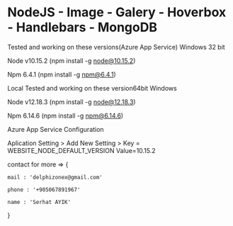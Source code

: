 # NodeJS - Image - Galery - Hoverbox - Handlebars - MongoDB
Tested and working on these versions(Azure App Service) Windows 32 bit

Node v10.15.2 (npm install -g node@10.15.2)

Npm 6.4.1 (npm install -g npm@6.4.1)

Local Tested and working on these version64bit Windows

Node v12.18.3 (npm install -g node@12.18.3)

Npm 6.14.6 (npm install -g npm@6.14.6)

Azure App Service Configuration

Aplication Setting >  Add New Setting  >  Key  =  WEBSITE_NODE_DEFAULT_VERSION Value=10.15.2


contact for more => { 
  
    mail : 'delphizonex@gmail.com'
  
    phone : '+905067891967'
  
    name : 'Serhat AYIK'
}
